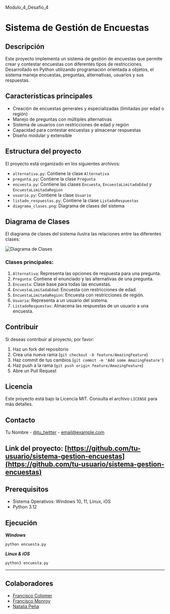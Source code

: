 Modulo_4_Desafio_4

# Sistema de Gestión de Encuestas

## Descripción
Este proyecto implementa un sistema de gestión de encuestas que permite crear y contestar encuestas con diferentes tipos de restricciones. Desarrollado en Python utilizando programación orientada a objetos, el sistema maneja encuestas, preguntas, alternativas, usuarios y sus respuestas.

## Características principales
- Creación de encuestas generales y especializadas (limitadas por edad o región)
- Manejo de preguntas con múltiples alternativas
- Sistema de usuarios con restricciones de edad y región
- Capacidad para contestar encuestas y almacenar respuestas
- Diseño modular y extensible

## Estructura del proyecto
El proyecto está organizado en los siguientes archivos:

- `alternativa.py`: Contiene la clase `Alternativa`
- `pregunta.py`: Contiene la clase `Pregunta`
- `encuesta.py`: Contiene las clases `Encuesta`, `EncuestaLimitadaEdad` y `EncuestaLimitadaRegion`
- `usuario.py`: Contiene la clase `Usuario`
- `listado_respuestas.py`: Contiene la clase `ListadoRespuestas`
- `diagrama_clases.png`: Diagrama de clases del sistema

## Diagrama de Clases
El diagrama de clases del sistema ilustra las relaciones entre las diferentes clases:

![Diagrama de Clases](https://storage.googleapis.com/gweb-uniblog-publish-prod/images/diagram_classes.png)

### Clases principales:
1. `Alternativa`: Representa las opciones de respuesta para una pregunta.
2. `Pregunta`: Contiene el enunciado y las alternativas de una pregunta.
3. `Encuesta`: Clase base para todas las encuestas.
4. `EncuestaLimitadaEdad`: Encuesta con restricciones de edad.
5. `EncuestaLimitadaRegion`: Encuesta con restricciones de región.
6. `Usuario`: Representa a un usuario del sistema.
7. `ListadoRespuestas`: Almacena las respuestas de un usuario a una encuesta.

## Contribuir
Si deseas contribuir al proyecto, por favor:

1. Haz un fork del repositorio
2. Crea una nueva rama (`git checkout -b feature/AmazingFeature`)
3. Haz commit de tus cambios (`git commit -m 'Add some AmazingFeature'`)
4. Haz push a la rama (`git push origin feature/AmazingFeature`)
5. Abre un Pull Request

## Licencia
Este proyecto está bajo la Licencia MIT. Consulta el archivo `LICENSE` para más detalles.

## Contacto
Tu Nombre - [@tu_twitter](https://twitter.com/tu_twitter) - email@example.com

Link del proyecto: [https://github.com/tu-usuario/sistema-gestion-encuestas](https://github.com/tu-usuario/sistema-gestion-encuestas)
------------------------------------------

## Prerequisitos

- Sistema Operativos: Windows 10, 11, Linux, iOS
- Python 3.12

## Ejecución

***Windows***

`python encuesta.py`

***Linux & iOS***

`python3 encuesta.py`

------------------------------------------
## Colaboradores
- [Francisco Colomer](https://github.com/Cy5k0) 
- [Francisco Monroy](https://github.com/fmonroy75)
- [Natalia Peña](https://github.com/StudentNPD)
